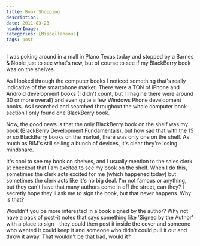 ```yaml
---
title: Book Shopping
description: 
date: 2011-03-23
headerImage: 
categories: [Miscellaneous]
tags: post
---
```


I was poking around in a mall in Plano Texas today and stopped by a Barnes & Noble just to see what's new, but of course to see if my BlackBerry book was on the shelves.  
  
As I looked through the computer books I noticed something that's really indicative of the smartphone market. There were a TON of iPhone and Android development books (I didn't count, but I imagine there were around 30 or more overall) and even quite a few Windows Phone development books. As I searched and searched throughout the whole computer book section I only found one BlackBerry book.  
  
Now, the good news is that the only BlackBerry book on the shelf was my book (BlackBerry Development Fundamentals), but how sad that with the 15 or so BlackBerry books on the market, there was only one on the shelf. As much as RIM's still selling a bunch of devices, it's clear they're losing mindshare.  
  
It's cool to see my book on shelves, and I usually mention to the sales clerk at checkout that I am excited to see my book on the shelf. When I do this, sometimes the clerk acts excited for me (which happened today) but sometimes the clerk acts like it's no big deal. I'm not famous or anything, but they can't have that many authors come in off the street, can they? I secretly hope they'll ask me to sign the book, but that never happens. Why is that?  
  
Wouldn't you be more interested in a book signed by the author? Why not have a pack of post-it notes that says something like 'Signed by the Author' with a place to sign - they could then post it inside the cover and someone who wanted it could keep it and someone who didn't could pull it out and throw it away. That wouldn't be that bad, would it?